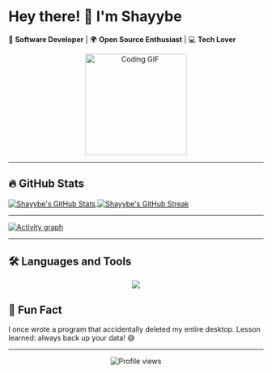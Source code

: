 # Hey there! 👋 I'm Shayybe

🚀 **Software Developer** | 🌍 **Open Source Enthusiast** | 💻 **Tech Lover**

<p align="center">
  <img src="https://media1.giphy.com/media/v1.Y2lkPTc5MGI3NjExbmJsZmJwa3VzNnBpZDd2YjhtYWphM3cwcmx3cjJta3MzM29nNGJjZCZlcD12MV9pbnRlcm5hbF9naWZfYnlfaWQmY3Q9Zw/bPCwGUF2sKjyE/giphy.gif" alt="Coding GIF" width="200"/>
</p>

---

## 🔥 **GitHub Stats**
<a href="https://github.com/shayybe">
  <img align="center" src="https://github-readme-stats.vercel.app/api?username=shayybe&show_icons=true&theme=dark&hide_border=true" alt="Shayybe's GitHub Stats" />
</a> 
<a href="https://github.com/shayybe">
  <img align="center" src="https://streak-stats.demolab.com/?user=shayybe&theme=dark&hide_border=true" alt="Shayybe's GitHub Streak" />
</a>

---

<a href="https://github.com/ashutosh00710/github-readme-activity-graph">
  <img src="https://github-readme-activity-graph.vercel.app/graph?username=shayybe&theme=xcode&hide_border=true" alt="Activity graph">
</a>

---
## 🛠️ **Languages and Tools**

<p align="center">
  <a href="https://skillicons.dev">
    <img src="https://skillicons.dev/icons?i=js,ts,react,nodejs,py,java,html,css,git,github,vscode&theme=dark" />
  </a>
</p>

## 🎉 **Fun Fact**

I once wrote a program that accidentally deleted my entire desktop. Lesson learned: always back up your data! 😅

---

<p align="center">
  <img src="https://komarev.com/ghpvc/?username=shayybe&label=Profile%20views&color=0e75b6&style=flat" alt="Profile views" />
</p>
